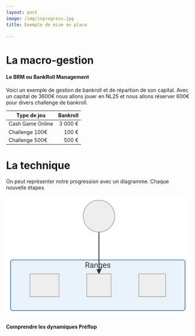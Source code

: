 ```yaml
---
layout: post
image: /img/inprogress.jpg
title: Exemple de mise en place

---
```


# La macro-gestion

#### Le BRM ou BankRoll Management

Voici un exemple de gestion de bankroll et de répartion de son capital. Avec un capital de 3600€ nous allons jouer en NL25 et nous allons réserver 600€ pour divers challenge de bankroll.

Type de jeu|Bankroll
-|-:
Cash Game Online|3 000 €
Challenge 100€|100 €
Challenge 500€|500 €

# La technique

On peut représenter notre progression avec un diagramme. Chaque nouvelle étapes 

![](../img/parcours.svg)

#### Comprendre les dynamiques Préflop


<!--stackedit_data:
eyJoaXN0b3J5IjpbLTIzNjY4Njc2NSwtMjA3ODk2NjMwMCw4Nj
Y2MzkzODcsLTIwOTg0MDQyODcsLTU3NjY0MzIwMV19
-->